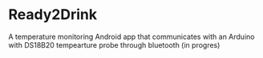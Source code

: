 # Ready2Drink
A temperature monitoring Android app that communicates with an Arduino with DS18B20 tempearture probe through bluetooth 
(in progres)
